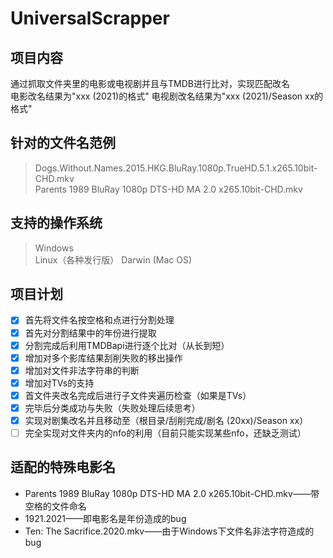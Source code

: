 # UniversalScrapper

## 项目内容

通过抓取文件夹里的电影或电视剧并且与TMDB进行比对，实现匹配改名  
电影改名结果为"xxx (2021)的格式"
电视剧改名结果为"xxx (2021)/Season xx的格式"

## 针对的文件名范例

> Dogs.Without.Names.2015.HKG.BluRay.1080p.TrueHD.5.1.x265.10bit-CHD.mkv  
> Parents 1989 BluRay 1080p DTS-HD MA 2.0 x265.10bit-CHD.mkv

## 支持的操作系统

> Windows  
> Linux（各种发行版）
> Darwin (Mac OS)

## 项目计划

- [x] 首先将文件名按空格和点进行分割处理
- [x] 首先对分割结果中的年份进行提取
- [x] 分割完成后利用TMDBapi进行逐个比对（从长到短）
- [x] 增加对多个影库结果刮削失败的移出操作
- [x] 增加对文件非法字符串的判断
- [x] 增加对TVs的支持
- [x] 首文件夹改名完成后进行子文件夹遍历检查（如果是TVs）
- [x] 完毕后分类成功与失败（失败处理后续思考）
- [x] 实现对剧集改名并且移动至（根目录/刮削完成/剧名 (20xx)/Season xx）
- [ ] 完全实现对文件夹内的nfo的利用（目前只能实现某些nfo，还缺乏测试）

## 适配的特殊电影名

* Parents 1989 BluRay 1080p DTS-HD MA 2.0 x265.10bit-CHD.mkv——带空格的文件命名
* 1921.2021——即电影名是年份造成的bug
* Ten: The Sacrifice.2020.mkv——由于Windows下文件名非法字符造成的bug
